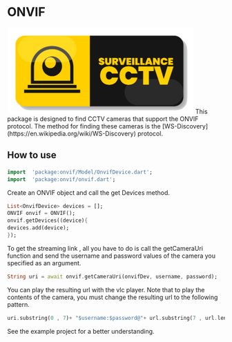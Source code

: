 # ONVIF
<img src="/assets/CCTV.png" height="200" />
This package is designed to find CCTV cameras that support the ONVIF protocol. The method for finding these cameras is the [WS-Discovery](https://en.wikipedia.org/wiki/WS-Discovery) protocol.

## How to use

```dart
import  'package:onvif/Model/OnvifDevice.dart';
import  'package:onvif/onvif.dart';
```
Create an ONVIF object and call the get Devices method.

```dart
List<OnvifDevice> devices = [];
ONVIF onvif = ONVIF();
onvif.getDevices((device){
devices.add(device);
});
```
To get the streaming link , all you have to do is call the getCameraUri function and send the username and password values of the camera you specified as an argument.
```dart 
String uri = await onvif.getCameraUri(onvifDev, username, password);
```
You can play the resulting url with the vlc player. Note that to play the contents of the camera, you must change the resulting url to the following pattern.
```dart
uri.substring(0 , 7)+ "$username:$password@"+ url.substring(7 , url.length)
```
See the example project for a better understanding.
